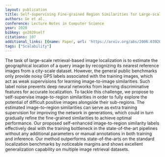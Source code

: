 ```yaml
---
layout: publication
title: Self-supervising Fine-grained Region Similarities for Large-scale Image Localization
authors: Ge et al.
conference: Lecture Notes in Computer Science
year: 2020
bibkey: ge2020self
citations: 107
additional_links: [{name: Paper, url: 'https://arxiv.org/abs/2006.03926'}]
tags: ["Scalability"]
---
```

The task of large-scale retrieval-based image localization is to estimate the
geographical location of a query image by recognizing its nearest reference
images from a city-scale dataset. However, the general public benchmarks only
provide noisy GPS labels associated with the training images, which act as weak
supervisions for learning image-to-image similarities. Such label noise
prevents deep neural networks from learning discriminative features for
accurate localization. To tackle this challenge, we propose to self-supervise
image-to-region similarities in order to fully explore the potential of
difficult positive images alongside their sub-regions. The estimated
image-to-region similarities can serve as extra training supervision for
improving the network in generations, which could in turn gradually refine the
fine-grained similarities to achieve optimal performance. Our proposed
self-enhanced image-to-region similarity labels effectively deal with the
training bottleneck in the state-of-the-art pipelines without any additional
parameters or manual annotations in both training and inference. Our method
outperforms state-of-the-arts on the standard localization benchmarks by
noticeable margins and shows excellent generalization capability on multiple
image retrieval datasets.